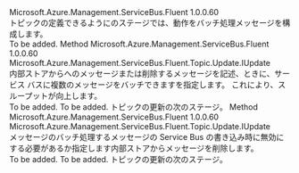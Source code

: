 <Type Name="IWithMessageBatching" FullName="Microsoft.Azure.Management.ServiceBus.Fluent.Topic.Update.IWithMessageBatching">
  <TypeSignature Language="C#" Value="public interface IWithMessageBatching" />
  <TypeSignature Language="ILAsm" Value=".class public interface auto ansi abstract IWithMessageBatching" />
  <TypeSignature Language="DocId" Value="T:Microsoft.Azure.Management.ServiceBus.Fluent.Topic.Update.IWithMessageBatching" />
  <TypeSignature Language="VB.NET" Value="Public Interface IWithMessageBatching" />
  <TypeSignature Language="F#" Value="type IWithMessageBatching = interface" />
  <AssemblyInfo>
    <AssemblyName>Microsoft.Azure.Management.ServiceBus.Fluent</AssemblyName>
    <AssemblyVersion>1.0.0.60</AssemblyVersion>
  </AssemblyInfo>
  <Interfaces />
  <Docs>
    <summary>
            トピックの定義できるようにのステージでは、動作をバッチ処理メッセージを構成します。
            </summary>
    <remarks>To be added.</remarks>
  </Docs>
  <Members>
    <Member MemberName="WithMessageBatching">
      <MemberSignature Language="C#" Value="public Microsoft.Azure.Management.ServiceBus.Fluent.Topic.Update.IUpdate WithMessageBatching ();" />
      <MemberSignature Language="ILAsm" Value=".method public hidebysig newslot virtual instance class Microsoft.Azure.Management.ServiceBus.Fluent.Topic.Update.IUpdate WithMessageBatching() cil managed" />
      <MemberSignature Language="DocId" Value="M:Microsoft.Azure.Management.ServiceBus.Fluent.Topic.Update.IWithMessageBatching.WithMessageBatching" />
      <MemberSignature Language="VB.NET" Value="Public Function WithMessageBatching () As IUpdate" />
      <MemberSignature Language="F#" Value="abstract member WithMessageBatching : unit -&gt; Microsoft.Azure.Management.ServiceBus.Fluent.Topic.Update.IUpdate" Usage="iWithMessageBatching.WithMessageBatching " />
      <MemberType>Method</MemberType>
      <AssemblyInfo>
        <AssemblyName>Microsoft.Azure.Management.ServiceBus.Fluent</AssemblyName>
        <AssemblyVersion>1.0.0.60</AssemblyVersion>
      </AssemblyInfo>
      <ReturnValue>
        <ReturnType>Microsoft.Azure.Management.ServiceBus.Fluent.Topic.Update.IUpdate</ReturnType>
      </ReturnValue>
      <Parameters />
      <Docs>
        <summary>
            内部ストアからへのメッセージまたは削除するメッセージを記述、ときに、サービス バスに複数のメッセージをバッチできますを指定します。 これにより、スループットが向上します。
            </summary>
        <returns>To be added.</returns>
        <remarks>To be added.</remarks>
        <return>トピックの更新の次のステージ。</return>
      </Docs>
    </Member>
    <Member MemberName="WithoutMessageBatching">
      <MemberSignature Language="C#" Value="public Microsoft.Azure.Management.ServiceBus.Fluent.Topic.Update.IUpdate WithoutMessageBatching ();" />
      <MemberSignature Language="ILAsm" Value=".method public hidebysig newslot virtual instance class Microsoft.Azure.Management.ServiceBus.Fluent.Topic.Update.IUpdate WithoutMessageBatching() cil managed" />
      <MemberSignature Language="DocId" Value="M:Microsoft.Azure.Management.ServiceBus.Fluent.Topic.Update.IWithMessageBatching.WithoutMessageBatching" />
      <MemberSignature Language="VB.NET" Value="Public Function WithoutMessageBatching () As IUpdate" />
      <MemberSignature Language="F#" Value="abstract member WithoutMessageBatching : unit -&gt; Microsoft.Azure.Management.ServiceBus.Fluent.Topic.Update.IUpdate" Usage="iWithMessageBatching.WithoutMessageBatching " />
      <MemberType>Method</MemberType>
      <AssemblyInfo>
        <AssemblyName>Microsoft.Azure.Management.ServiceBus.Fluent</AssemblyName>
        <AssemblyVersion>1.0.0.60</AssemblyVersion>
      </AssemblyInfo>
      <ReturnValue>
        <ReturnType>Microsoft.Azure.Management.ServiceBus.Fluent.Topic.Update.IUpdate</ReturnType>
      </ReturnValue>
      <Parameters />
      <Docs>
        <summary>
            メッセージのバッチ処理するメッセージの Service Bus の書き込み時に無効にする必要があるか指定します内部ストアからメッセージを削除します。
            </summary>
        <returns>To be added.</returns>
        <remarks>To be added.</remarks>
        <return>トピックの更新の次のステージ。</return>
      </Docs>
    </Member>
  </Members>
</Type>